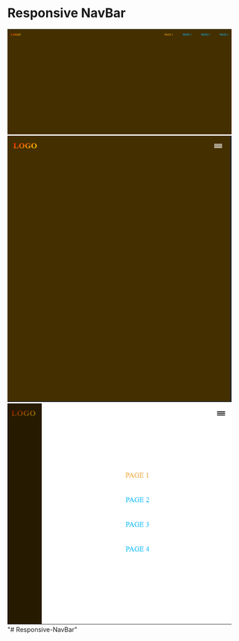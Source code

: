 # Responsive NavBar

![ResponsiveNavBarWeb](image1.png)
![ResponsiveNavBarMobile](image2.png)
![ResponsiveNavBarMobile](image3.png)
"# Responsive-NavBar" 
